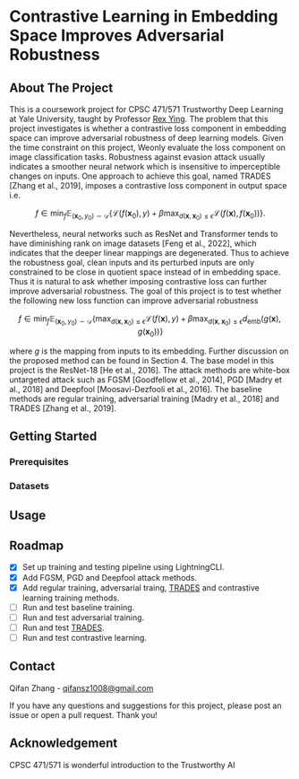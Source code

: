 # Contrastive Learning in Embedding Space Improves Adversarial Robustness

## About The Project

This is a coursework project for CPSC 471/571 Trustworthy Deep Learning at Yale University, taught by Professor [Rex Ying](https://www.cs.yale.edu/homes/ying-rex/). The problem that this project investigates is whether a contrastive loss component in embedding space can improve adversarial robustness of deep learning models. Given the time constraint on this project, Weonly evaluate the loss component on image classification tasks. Robustness against
evasion attack usually indicates a smoother neural network which is insensitive to imperceptible
changes on inputs. One approach to achieve this goal, named TRADES [Zhang et al., 2019], imposes
a contrastive loss component in output space i.e.

```math
f \in \min_f \mathbb{E}_{(\mathbf{x}_0, y_0) \sim \mathcal{D}} \left\{\mathcal{L}(f(\mathbf{x}_0),y)+\beta\max_{d(\mathbf{x},\mathbf{x}_0)\leq \epsilon}\mathcal{L}(f(\mathbf{x}),f(\mathbf{x}_0))\right\}.
```

Nevertheless, neural networks such as ResNet and Transformer tends to have diminishing rank on
image datasets [Feng et al., 2022], which indicates that the deeper linear mappings are degenerated.
Thus to achieve the robustness goal, clean inputs and its perturbed inputs are only constrained to be
close in quotient space instead of in embedding space. Thus it is natural to ask whether imposing
contrastive loss can further improve adversarial robustness. The goal of this project is to test whether
the following new loss function can improve adversarial robustness

```math
f \in \min_f \mathbb{E}_{(\mathbf{x}_0, y_0) \sim \mathcal{D}} \left\{\max_{d(\mathbf{x},\mathbf{x}_0)\leq \epsilon}\mathcal{L}(f(\mathbf{x}),y)+\beta\max_{d(\mathbf{x},\mathbf{x}_0)\leq \epsilon}d_{\text{emb}}(g(\mathbf{x}),g(\mathbf{x}_0))\right\}
```


where $g$ is the mapping from inputs to its embedding. Further discussion on the proposed method
can be found in Section 4. The base model in this project is the ResNet-18 [He et al., 2016]. The
attack methods are white-box untargeted attack such as FGSM [Goodfellow et al., 2014], PGD
[Madry et al., 2018] and Deepfool [Moosavi-Dezfooli et al., 2016]. The baseline methods are regular
training, adversarial training [Madry et al., 2018] and TRADES [Zhang et al., 2019].

## Getting Started

### Prerequisites

### Datasets

## Usage

## Roadmap

* [X] Set up training and testing pipeline using LightningCLI. 
* [X] Add FGSM, PGD and Deepfool attack methods.
* [X] Add regular training, adversarial traing, [TRADES](https://github.com/yaodongyu/TRADES) and contrastive learning training methods.
* [ ] Run and test baseline training.
* [ ] Run and test adversarial training.
* [ ] Run and test [TRADES](https://github.com/yaodongyu/TRADES).
* [ ] Run and test contrastive learning.

## Contact

Qifan Zhang - qifansz1008@gmail.com

If you have any questions and suggestions for this project, please post an issue or open a pull request. Thank you!

## Acknowledgement

CPSC 471/571 is wonderful introduction to the Trustworthy AI 